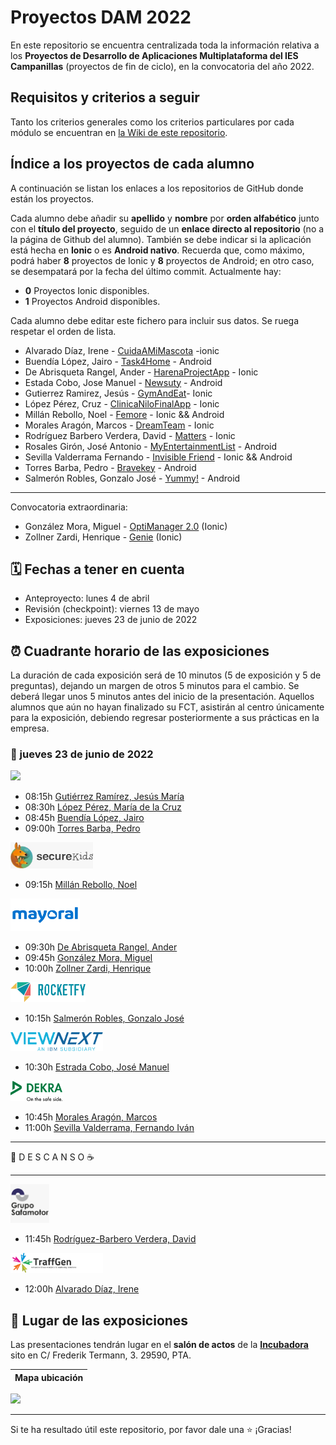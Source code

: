 # Proyectos DAM 2022

En este repositorio se encuentra centralizada toda la información relativa a los **Proyectos de Desarrollo de Aplicaciones Multiplataforma del IES Campanillas** (proyectos de fin de ciclo), en la convocatoria del año 2022.

## Requisitos y criterios a seguir

Tanto los criterios generales como los criterios particulares por cada módulo se encuentran en [la Wiki de este repositorio](https://github.com/IESCampanillas/proyectos-dam-2022/wiki).

## Índice a los proyectos de cada alumno

A continuación se listan los enlaces a los repositorios de GitHub donde están los proyectos. 

Cada alumno debe añadir su **apellido** y **nombre** por **orden alfabético** junto con el **título del proyecto**, seguido de un **enlace directo al repositorio** (no a la página de Github del alumno). También se debe indicar si la aplicación está hecha en **Ionic** o es **Android nativo**. Recuerda que, como máximo, podrá haber **8** proyectos de Ionic y **8** proyectos de Android; en otro caso, se desempatará por la fecha del último commit. Actualmente hay:

- **0** Proyectos Ionic disponibles.
- **1** Proyectos Android disponibles.

Cada alumno debe editar este fichero para incluir sus datos. Se ruega respetar el orden de lista.

* Alvarado Díaz, Irene - [CuidaAMiMascota](https://github.com/IreneAlvaradoDiaz/cuida-a-mi-mascota.git) -ionic
* Buendía López, Jairo - [Task4Home](https://github.com/jairobuendia/ProyectoFinalTask4Home) - Android
* De Abrisqueta Rangel, Ander - [HarenaProjectApp](https://github.com/AnderDeAbrisqueta/HarenaProjectApp) - Ionic
* Estada Cobo, Jose Manuel - [Newsuty](https://github.com/JoseEstradaC/Newsuty-Proyecto) - Android
* Gutierrez Ramirez, Jesús - [GymAndEat](https://github.com/Jesus-GR/AppIonicGymAndEat)- Ionic
* López Pérez, Cruz - [ClinicaNiloFinalApp](https://github.com/mcruzlp/ClinicaNiloFinalApp.git) - Ionic
* Millán Rebollo, Noel - [Femore](https://github.com/NoelMillan/femore) - Ionic && Android
* Morales Aragón, Marcos - [DreamTeam](https://github.com/MarcosMoralesAragon/dreamTeam) - Ionic
* Rodríguez Barbero Verdera, David - [Matters](https://github.com/Davidrbv/Matters) - Ionic
* Rosales Girón, José Antonio - [MyEntertainmentList](https://github.com/joseantoniorosales/MyEntertainmentList) - Android
* Sevilla Valderrama Fernando - [Invisible Friend](https://github.com/FESEVA/invisibleFriend-project) - Ionic && Android
* Torres Barba, Pedro - [Bravekey](https://github.com/torrespedrob/BraveKey-Android) - Android
* Salmerón Robles, Gonzalo José - [Yummy!](https://github.com/gonzalosalmeron/yummy) - Android
----------------------------------
Convocatoria extraordinaria:
* González Mora, Miguel - [OptiManager 2.0](https://github.com/Miguelgm1693/Proyecto-OptiManager-2.0) (Ionic)
* Zollner Zardi, Henrique - [Genie](https://github.com/henrique2Zs/Genie) (Ionic)


## 🗓️ Fechas a tener en cuenta
* Anteproyecto: lunes 4 de abril
* Revisión (checkpoint): viernes 13 de mayo
* Exposiciones: jueves 23 de junio de 2022

## ⏰ Cuadrante horario de las exposiciones

La duración de cada exposición será de 10 minutos (5 de exposición y 5 de preguntas), dejando un margen de otros 5 minutos para el cambio. Se deberá llegar unos 5 minutos antes del inicio de la presentación. Aquellos alumnos que aún no hayan finalizado su FCT, asistirán al centro únicamente para la exposición, debiendo regresar posteriormente a sus prácticas en la empresa.

### :calendar: jueves 23 de junio de 2022

<img height="52px" src="accenture>-woBG.png">

* 08:15h [Gutiérrez Ramírez, Jesús María]()
* 08:30h [López Pérez, María de la Cruz]()
* 08:45h [Buendía López, Jairo]()
* 09:00h [Torres Barba, Pedro]()

<img height="42px" src="securekids.jpg">

* 09:15h [Millán Rebollo, Noel]()

<img height="52px" src="mayoral-woBG.png">

* 09:30h [De Abrisqueta Rangel, Ander]()
* 09:45h [González Mora, Miguel]()
* 10:00h [Zollner Zardi, Henrique]()

<img height="32px" src="Rocketfy-woBG.png">

* 10:15h [Salmerón Robles, Gonzalo José]()

<img height="30px" src="Viewnext-woBG.png">

* 10:30h [Estrada Cobo, José Manuel]()

<img height="32px" src="dekra-woBG.png">

* 10:45h [Morales Aragón, Marcos]()
* 11:00h [Sevilla Valderrama, Fernando Iván]()

<hr>

 🥪 D E S C A N S O ☕

<hr>

<img height="62px" src="safamotor.jpeg">

* 11:45h [Rodríguez-Barbero Verdera, David]()

<img height="32px" src="TraffGen Global-woBG.png">

* 12:00h [Alvarado Díaz, Irene]()


## :school: Lugar de las exposiciones

Las presentaciones tendrán lugar en el **salón de actos** de la [**Incubadora**](https://goo.gl/maps/VGMpWnnpCZJQbP21A) sito en C/ Frederik Termann, 3. 29590, PTA.

Mapa ubicación             | 
:-------------------------:|
<a href="https://goo.gl/maps/VGMpWnnpCZJQbP21A" target="_blank">
  <img src="https://github.com/IESCampanillas/proyectos-dam-2021/blob/master/IESCFP_mapa_ubicacion.png" width="300" />
</a>




<hr>

Si te ha resultado útil este repositorio, por favor dale una :star: ¡Gracias!
